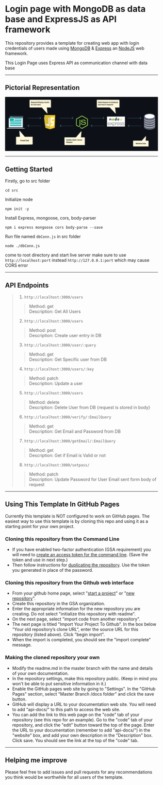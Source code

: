 # Login page with MongoDB as data base and ExpressJS as API framework

This repository provides a template for creating web app with login credentials of users made using [MongoDB][1] & [Express][2] an [NodeJS][3] web framework.

This Login Page uses Express API as communication channel with data base

<hr>

## Pictorial Representation

![FlowChart](flowchart.png)

<hr>

## Getting Started

Firstly, go to src folder

    cd src

Initialize node

    npm init -y

Install Express, mongoose, cors, body-parser

    npm i express mongoose cors body-parse --save

Run file named `dbConn.js` in src folder

    node ./dbConn.js

come to root directory and start live server make sure to use `http://localhost:port` instead `http://127.0.0.1:port` which may cause CORS error
<hr>

## API Endpoints
> 1. `http://localhost:3000/users`
>>   Method: get<br>
>>   Description: Get All Users
> 2. `http://localhost:3000/users`
>>    Method: post<br>
>>    Description: Create user entry in DB
> 3. `http://localhost:3000/user/:query`
>>    Method: get<br>
>>    Description: Get Specific user from DB
> 4. `http://localhost:3000/users/:key`
>>    Method: patch<br>
>>    Description: Update a user
> 5. `http://localhost:3000/users`
>>    Method: delete<br>
>>    Description: Delete User from DB {request is stored in body}
> 6. `http://localhost:3000/verify/:EmailQuery`
>>    Method: get<br>
>>    Description: Get Email and Password from DB
> 7. `http://localhost:3000/getEmail/:EmailQuery` 
>>    Method: get<br>
>>    Description: Get if Email is Valid or not
> 8. `http://localhost:3000/setpass/`
>>    Method: patch<br>
>>    Description: Update Password for User Email sent form body of request

<hr>

## Using This Template In GitHub Pages

Currently this template is NOT configured to work on GitHub pages. The easiest way to use this template is by cloning this repo and using it as a starting point for your own project. 


### Cloning this repository from the Command Line
* If you have enabled two-factor authentication (GSA requirement) you will need to [create an access token for the command line](https://help.github.com/articles/creating-an-access-token-for-command-line-use/). (Save the token and use in next step.)
* Then follow instructions for [duplicating the repository](https://help.github.com/articles/duplicating-a-repository/). Use the token you generated in place of the password.

### Cloning this repository from the Github web interface
* From your github home page, select "[start a project](https://github.com/new)" or "[new repository](https://github.com/new)".
* Create this repository in the GSA organization.
* Enter the appropriate information for the new repository you are creating. Do not select "initialize this repository with readme".
* On the next page, select "import code from another repository".
* The next page is titled "Import Your Project To Github". In the box below "Your old repository’s clone URL", enter the source URL for this repository (listed above). Click "begin import".
* When the import is completed, you should see the "import complete" message.

### Making the cloned repository your own

* Modify the readme.md in the master branch with the name and details of your own documentation.
* In the repository settings, make this repository public. (Keep in mind you won't be able to put sensitive information in it.)
* Enable the GitHub pages web site by going to "Settings". In the "GitHub Pages" section, select "Master Branch /docs folder" and click the save button.
* GitHub will display a URL to your documentation web site. You will need to add "api-docs/" to this path to access the web site.
* You can add the link to this web page on the "code" tab of your repository (see this repo for an example). Go to the "code" tab of your repository, and click the "edit" button toward the top of the page. Enter the URL to your documentation (remember to add "api-docs/") in the "website" box, and add your own description in the "Description" box. Click save. You should see the link at the top of the "code" tab.

<hr>

## Helping me improve
Please feel free to add issues and pull requests for any recommendations you think would be worthwhile for all users of the template.


[1]: https://github.com/onedrive/markdown-scanner
[2]: https://expressjs.com/
[3]: https://nodejs.org/en/docs/
